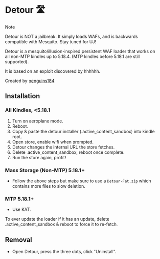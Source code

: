 # Detour 🛣️

> [!NOTE]
> Detour is NOT a jailbreak. It simply loads WAFs, and is backwards compatible with Mesquito. Stay tuned for UJ!

Detour is a mesquito/illusion-inspired persistent WAF loader that works on all non-MTP kindles up to 5.18.4. (MTP kindles before 5.18.1 are still supported).

It is based on an exploit discovered by hhhhhh.

Created by [penguins184](https://ko-fi.com/penguins186)

## Installation 

### All Kindles, <5.18.1

1. Turn on aeroplane mode.
2. Reboot.
3. Copy & paste the detour installer (.active_content_sandbox) into kindle root.
4. Open store, enable wifi when prompted.
5. Detour changes the internal URL the store fetches.
6. Delete .active_content_sandbox, reboot once complete.
7. Run the store again, profit!

### Mass Storage (Non-MTP) 5.18.1+

- Follow the above steps but make sure to use a `Detour-Fat.zip` which contains more files to slow deletion.

### MTP 5.18.1+

- Use KAT.

To ever update the loader if it has an update, delete .active_content_sandbox & reboot to force it to re-fetch.

## Removal

- Open Detour, press the three dots, click "Uninstall".
